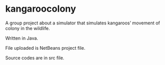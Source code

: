 # kangaroocolony

A group project about a simulator that simulates kangaroos’ movement of colony in the wildlife.

Written in Java.

File uploaded is NetBeans project file.

Source codes are in src file.
